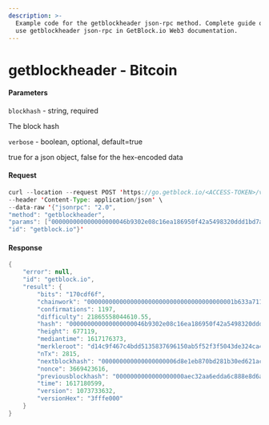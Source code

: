 ```yaml
---
description: >-
  Example code for the getblockheader json-rpc method. Сomplete guide on how to
  use getblockheader json-rpc in GetBlock.io Web3 documentation.
---
```


# getblockheader - Bitcoin

#### Parameters

`blockhash` - string, required

The block hash

`verbose` - boolean, optional, default=true

true for a json object, false for the hex-encoded data

#### Request

```java
curl --location --request POST 'https://go.getblock.io/<ACCESS-TOKEN>/v1/mainnet/' \
--header 'Content-Type: application/json' \
--data-raw '{"jsonrpc": "2.0",
"method": "getblockheader",
"params": ["000000000000000000046b9302e08c16ea186950f42a5498320ddd1bd7ab3428", null],
"id": "getblock.io"}'
```

#### Response

```java
{
    "error": null,
    "id": "getblock.io",
    "result": {
        "bits": "170cdf6f",
        "chainwork": "00000000000000000000000000000000000000001b633a711a2334c78a29bb40",
        "confirmations": 1197,
        "difficulty": 21865558044610.55,
        "hash": "000000000000000000046b9302e08c16ea186950f42a5498320ddd1bd7ab3428",
        "height": 677119,
        "mediantime": 1617176373,
        "merkleroot": "d14c9f467c4bdd5135837696150ab5f52f3f5043de324ca4e5766b195b9f8f37",
        "nTx": 2815,
        "nextblockhash": "000000000000000000006d8e1eb870bd281b30ed621acf6b8d6af2a3c7ab61f1",
        "nonce": 3669423616,
        "previousblockhash": "0000000000000000000aec32aa6edda6c888e8d6a0183d9c976064f98430c2da",
        "time": 1617180599,
        "version": 1073733632,
        "versionHex": "3fffe000"
    }
}
```
